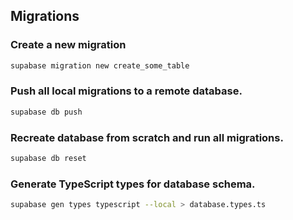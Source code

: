 ## Migrations

### Create a new migration

```bash
supabase migration new create_some_table
```

### Push all local migrations to a remote database.

```bash
supabase db push
```

### Recreate database from scratch and run all migrations.

```bash
supabase db reset
```

### Generate TypeScript types for database schema.

```bash
supabase gen types typescript --local > database.types.ts
```
